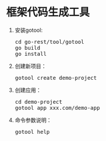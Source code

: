 # 框架代码生成工具

1. 安装gotool:
   <pre>
   cd go-rest/tool/gotool
   go build
   go install
   </pre>
2. 创建新项目：
   <pre>
   gotool create demo-project
   </pre>
3. 创建应用：
   <pre>
   cd demo-project
   gotool app xxx.com/demo-app
   </pre>
4. 命令参数说明：
   <pre>
   gotool help
   </pre>